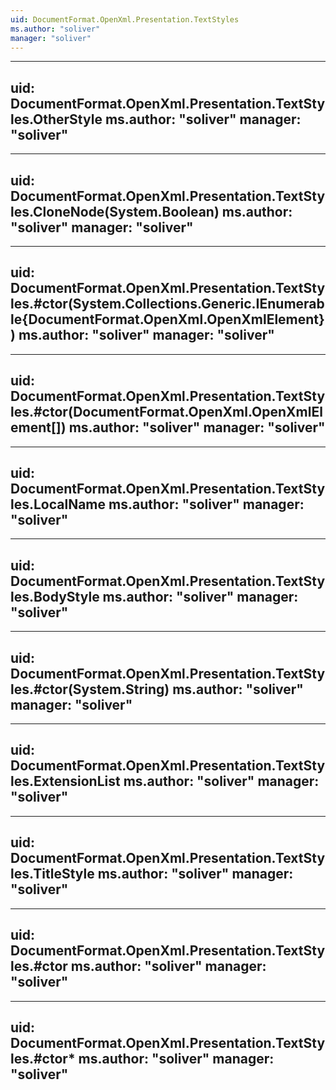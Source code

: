 ```yaml
---
uid: DocumentFormat.OpenXml.Presentation.TextStyles
ms.author: "soliver"
manager: "soliver"
---
```


---
uid: DocumentFormat.OpenXml.Presentation.TextStyles.OtherStyle
ms.author: "soliver"
manager: "soliver"
---

---
uid: DocumentFormat.OpenXml.Presentation.TextStyles.CloneNode(System.Boolean)
ms.author: "soliver"
manager: "soliver"
---

---
uid: DocumentFormat.OpenXml.Presentation.TextStyles.#ctor(System.Collections.Generic.IEnumerable{DocumentFormat.OpenXml.OpenXmlElement})
ms.author: "soliver"
manager: "soliver"
---

---
uid: DocumentFormat.OpenXml.Presentation.TextStyles.#ctor(DocumentFormat.OpenXml.OpenXmlElement[])
ms.author: "soliver"
manager: "soliver"
---

---
uid: DocumentFormat.OpenXml.Presentation.TextStyles.LocalName
ms.author: "soliver"
manager: "soliver"
---

---
uid: DocumentFormat.OpenXml.Presentation.TextStyles.BodyStyle
ms.author: "soliver"
manager: "soliver"
---

---
uid: DocumentFormat.OpenXml.Presentation.TextStyles.#ctor(System.String)
ms.author: "soliver"
manager: "soliver"
---

---
uid: DocumentFormat.OpenXml.Presentation.TextStyles.ExtensionList
ms.author: "soliver"
manager: "soliver"
---

---
uid: DocumentFormat.OpenXml.Presentation.TextStyles.TitleStyle
ms.author: "soliver"
manager: "soliver"
---

---
uid: DocumentFormat.OpenXml.Presentation.TextStyles.#ctor
ms.author: "soliver"
manager: "soliver"
---

---
uid: DocumentFormat.OpenXml.Presentation.TextStyles.#ctor*
ms.author: "soliver"
manager: "soliver"
---
